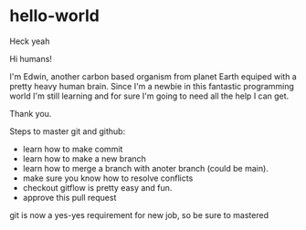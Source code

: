 # hello-world
Heck yeah

Hi humans!

I'm Edwin, another carbon based organism from planet Earth equiped with a pretty heavy human brain. Since I'm a newbie in this fantastic programming world I'm still learning and for sure I'm going to need all the help I can get.

Thank you.


Steps to master git and github:

- learn how to make commit
- learn how to make a new branch
- learn how to merge a branch with anoter branch (could be main).
- make sure you know how to resolve conflicts
- checkout gitflow is pretty easy and fun.
- approve this pull request


git is now a yes-yes requirement for new job, so be sure to mastered 


